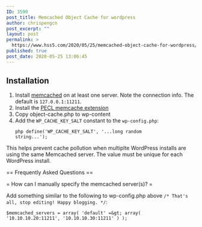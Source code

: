 ```yaml
---
ID: 3590
post_title: Memcached Object Cache for wordpress
author: chrispengcn
post_excerpt: ""
layout: post
permalink: >
  https://www.hss5.com/2020/05/25/memcached-object-cache-for-wordpress/
published: true
post_date: 2020-05-25 13:06:45
---
```

<h2 id="installation-header">Installation</h2>
<ol>
 	<li>Install <a href="http://danga.com/memcached" rel="nofollow ugc">memcached</a> on at least one server. Note the connection info. The default is <code>127.0.0.1:11211</code>.</li>
 	<li>Install the <a href="http://pecl.php.net/package/memcache" rel="nofollow ugc">PECL memcache extension</a></li>
 	<li>Copy object-cache.php to wp-content</li>
 	<li>Add the <code>WP_CACHE_KEY_SALT</code> constant to the <code>wp-config.php</code>:

<code>php
define('WP_CACHE_KEY_SALT', '...long random string...');</code></li>
</ol>
This helps prevent cache pollution when multiplte WordPress installs are using the same Memcached server. The value must be unique for each WordPress install.

== Frequently Asked Questions ==

= How can I manually specify the memcached server(s)? =

Add something similar to the following to wp-config.php above `/* That's all, stop editing! Happy blogging. */`:

`
$memcached_servers = array(
'default' =&gt; array(
'10.10.10.20:11211',
'10.10.10.30:11211'
)
);
`

&nbsp;